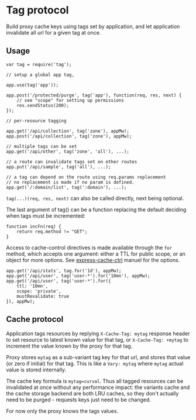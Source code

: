 Tag protocol
============

Build proxy cache keys using tags set by application, and let application
invalidate all url for a given tag at once.


Usage
-----

```
var tag = require('tag');

// setup a global app tag, 

app.use(tag('app'));

app.post('/protected/purge', tag('app'), function(req, res, next) {
	// see "scope" for setting up permissions
	res.sendStatus(200);
});

// per-resource tagging

app.get('/api/collection', tag('zone'), appMw);
app.post('/api/collection', tag('zone'), appMw);

// multiple tags can be set
app.get('/api/other', tag('zone', 'all'), ...);

// a route can invalidate tags set on other routes
app.put('/api/sample', tag('all'), ...);

// a tag can depend on the route using req.params replacement
// no replacement is made if no param is defined.
app.get('/:domain/list', tag(':domain'), ...);

```

`tag(...)(req, res, next)` can also be called directly, next being optional.

The last argument of tag() can be a function replacing the default deciding
when tags must be incremented:
```
function incFn(req) {
	return req.method != "GET";
}
```

Access to cache-control directives is made available through the `for` method,
which accepts one argument: either a TTL for public scope, or an object for
more options.
See [express-cache-ctrl](https://github.com/clcastro87/express-cache-ctrl) manuel
for the options.

```
app.get('/api/stats', tag.for('1d'), appMw);
app.get('/api/user', tag('user-*').for('10mn'), appMw);
app.get('/api/user', tag('user-*').for({
	ttl: '10mn',
	scope: 'private',
	mustRevalidate: true
}), appMw);
```


Cache protocol
--------------

Application tags resources by replying `X-Cache-Tag: mytag` response header
to set resource to latest known value for that tag, or `X-Cache-Tag: +mytag`
to increment the value known by the proxy for that tag.

Proxy stores `mytag` as a sub-variant tag key for that url, and stores that
value (or zero if initial) for that tag.
This is like a `Vary: mytag` where `mytag` actual value is stored internally.

The cache key formula is `mytag=curval`. Thus all tagged resources can be
invalidated at once without any performance impact: the variants cache and the
cache storage backend are both LRU caches, so they don't actually need to be
purged - requests keys just need to be changed.

For now only the proxy knows the tags values.

